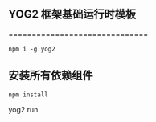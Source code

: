 ## YOG2 框架基础运行时模板

==============================

```
npm i -g yog2
```

## 安装所有依赖组件
```
npm install 

```


yog2 run 


